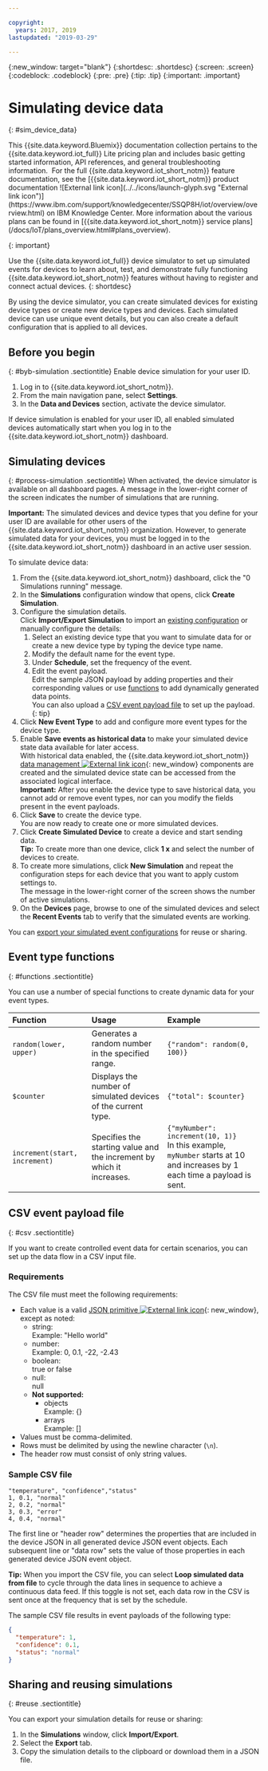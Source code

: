 ```yaml
---

copyright:
  years: 2017, 2019
lastupdated: "2019-03-29"

---
```


{:new_window: target="blank"}
{:shortdesc: .shortdesc}
{:screen: .screen}
{:codeblock: .codeblock}
{:pre: .pre}
{:tip: .tip}
{:important: .important}


# Simulating device data
{: #sim_device_data}

<p>This {{site.data.keyword.Bluemix}} documentation collection pertains to the {{site.data.keyword.iot_full}} Lite pricing plan and includes basic getting started information, API references, and general troubleshooting information. 
For the full {{site.data.keyword.iot_short_notm}} feature documentation, see the [{{site.data.keyword.iot_short_notm}} product documentation ![External link icon](../../icons/launch-glyph.svg "External link icon")](https://www.ibm.com/support/knowledgecenter/SSQP8H/iot/overview/overview.html) on IBM Knowledge Center. More information about the various plans can be found in [{{site.data.keyword.iot_short_notm}} service plans](/docs/IoT/plans_overview.html#plans_overview). 
</p>
{: important}

Use the {{site.data.keyword.iot_full}} device simulator to set up simulated events for devices to learn about, test, and demonstrate fully functioning {{site.data.keyword.iot_short_notm}} features without having to register and connect actual devices.
{: shortdesc}

By using the device simulator, you can create simulated devices for existing device types or create new device types and devices. Each simulated device can use unique event details, but you can also create a default configuration that is applied to all devices.

## Before you begin
{: #byb-simulation .sectiontitle}
Enable device simulation for your user ID.
1. Log in to {{site.data.keyword.iot_short_notm}}.
2. From the main navigation pane, select **Settings**.
3. In the **Data and Devices** section, activate the device simulator.

If device simulation is enabled for your user ID, all enabled simulated devices automatically start when you log in to the {{site.data.keyword.iot_short_notm}} dashboard.

## Simulating devices
{: #process-simulation .sectiontitle}
When activated, the device simulator is available on all dashboard pages. A message in the lower-right corner of the screen indicates the number of simulations that are running.

**Important:** The simulated devices and device types that you define for your user ID are available for other users of the {{site.data.keyword.iot_short_notm}} organization. However, to generate simulated data for your devices, you must be logged in to the {{site.data.keyword.iot_short_notm}} dashboard in an active user session.

To simulate device data:
1. From the {{site.data.keyword.iot_short_notm}} dashboard, click the "0 Simulations running" message.
3. In the **Simulations** configuration window that opens, click **Create Simulation**.
4. Configure the simulation details.  
Click **Import/Export Simulation** to import an [existing configuration](#reuse) or manually configure the details:
   1. Select an existing device type that you want to simulate data for or create a new device type by typing the device type name.
   2. Modify the default name for the event type.
   3. Under **Schedule**, set the frequency of the event.
   4. Edit the event payload.  
   Edit the sample JSON payload by adding properties and their corresponding values or use [functions](#functions) to add dynamically generated data points.  
   You can also upload a [CSV event payload file](#csv) to set up the payload.  
   {: tip}
5. Click **New Event Type** to add and configure more event types for the device type.
5. Enable **Save events as historical data** to make your simulated device state data available for later access.  
With historical data enabled, the {{site.data.keyword.iot_short_notm}} [data management ![External link icon](../../icons/launch-glyph.svg "External link icon")](https://www.ibm.com/support/knowledgecenter/SSQP8H/iot/platform/GA_information_management/ga_im_definitions.html){: new_window} components are created and the simulated device state can be accessed from the associated logical interface.  
**Important:** After you enable the device type to save historical data, you cannot add or remove event types, nor can you modify the fields present in the event payloads.
5. Click **Save** to create the device type.  
You are now ready to create one or more simulated devices.
6. Click **Create Simulated Device** to create a device and start sending data.  
**Tip:** To create more than one device, click **1 x** and select the number of devices to create.  
7. To create more simulations, click **New Simulation** and repeat the configuration steps for each device that you want to apply custom settings to.   
The message in the lower-right corner of the screen shows the number of active simulations.
8. On the **Devices** page, browse to one of the simulated devices and select the **Recent Events** tab to verify that the simulated events are working.

You can [export your simulated event configurations](#reuse) for reuse or sharing.

## Event type functions
{: #functions .sectiontitle}

You can use a number of special functions to create dynamic data for your event types.

Function | Usage | Example  
:--- | :---  | :--  
`random(lower, upper)`  | Generates a random number in the specified range.  | `{"random": random(0, 100)}`  
`$counter` | Displays the number of simulated devices of the current type. | `{"total": $counter}`  
`increment(start, increment)` | Specifies the starting value and the increment by which it increases. |`{"myNumber": increment(10, 1)}` </br> In this example, `myNumber` starts at 10 and increases by 1 each time a payload is sent.


## CSV event payload file
{: #csv .sectiontitle}

If you want to create controlled event data for certain scenarios, you can set up the data flow in a CSV input file.

### Requirements
The CSV file must meet the following requirements:
- Each value is a valid [JSON primitive ![External link icon](../../icons/launch-glyph.svg "External link icon")](https://json.org){: new_window}, except as noted:
  - string:   
  Example: "Hello world"
  - number:  
  Example: 0, 0.1, -22, -2.43
  - boolean:  
  true or false
  - null:  
  null
  - **Not supported:**
    - objects  
    Example: {}
    - arrays  
    Example: []
- Values must be comma-delimited.
- Rows must be delimited by using the newline character (`\n`).
- The header row must consist of only string values.


### Sample CSV file
```
"temperature", "confidence","status"
1, 0.1, "normal"
2, 0.2, "normal"
3, 0.3, "error"
4, 0.4, "normal"
```

The first line or "header row" determines the properties that are included in the device JSON in all generated device JSON event objects.
Each subsequent line or "data row" sets the value of those properties in each generated device JSON event object.

**Tip:** When you import the CSV file, you can select **Loop simulated data from file** to cycle through the data lines in sequence to achieve a continuous data feed. If this toggle is not set, each data row in the CSV is sent once at the frequency that is set by the schedule.

The sample CSV file results in event payloads of the following type:
```JSON
{
  "temperature": 1,
  "confidence": 0.1,
  "status": "normal"
}
```

## Sharing and reusing simulations
{: #reuse .sectiontitle}

You can export your simulation details for reuse or sharing:
1. In the **Simulations** window, click **Import/Export**.
2. Select the **Export** tab.
3. Copy the simulation details to the clipboard or download them in a JSON file.
